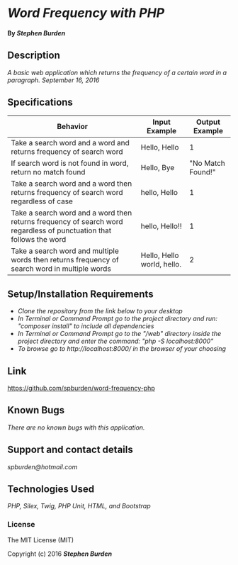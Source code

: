 # _Word Frequency with PHP_

#### By _**Stephen Burden**_

## Description
_A basic web application which returns the frequency of a certain word in a paragraph. September 16, 2016_

## Specifications
| Behavior | Input Example | Output Example |
| --- | --- | --- |
| Take a search word and a word and returns frequency of search word | Hello, Hello | 1 |
| If search word is not found in word, return no match found | Hello, Bye | "No Match Found!" |
| Take a search word and a word then returns frequency of search word regardless of case | hello, Hello | 1 |
| Take a search word and a word then returns frequency of search word regardless of punctuation that follows the word | hello, Hello!! | 1 |
| Take a search word and multiple words then returns frequency of search word in multiple words | Hello, Hello world, hello. | 2 |


## Setup/Installation Requirements
* _Clone the repository from the link below to your desktop_
* _In Terminal or Command Prompt go to the project directory and run: "composer install" to include all dependencies_
* _In Terminal or Command Prompt go to the "/web" directory inside the project directory and enter the command: "php -S localhost:8000"_
* _To browse go to http://localhost:8000/ in the browser of your choosing_

## Link
https://github.com/spburden/word-frequency-php

## Known Bugs
_There are no known bugs with this application._

## Support and contact details
_spburden@hotmail.com_

## Technologies Used
_PHP, Silex, Twig, PHP Unit, HTML, and Bootstrap_

### License
The MIT License (MIT)

Copyright (c) 2016 **_Stephen Burden_**
